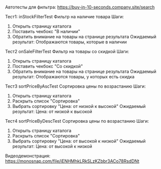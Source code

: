 Автотесты для фильтра:
https://buy-in-10-seconds.company.site/search

Тест1:
inStockFilterTest
Фильтр на наличие товара
Шаги:
1. Открыть страницу каталога
2. Поставить чекбокс "В наличии"
3. Обратить внимание на товары на странице результата
Ожидаемый результат:
Отображаются товары, которые в наличии

Тест2
onSaleFilterTest
Фильтр на товары со скидкой
Шаги:
1. Открыть страницу каталога
2. Поставить чекбокс "Со скидкой"
3. Обратить внимание на товары на странице результата
   Ожидаемый результат:
   Отображаются товары, у которых есть скидка

Тест3
sortPriceByAscTest
Сортировка цены по возрастанию
Шаги:
1. Открыть страницу каталога
2. Раскрыть список "Сортировка"
3. Выбрать сортировку "Цена: от низкой к высокой"
   Ожидаемый результат:
   Цена: от низкой к высокой

Тест4
sortPriceByDescTest
Сортировка цены по возрастанию
Шаги:
1. Открыть страницу каталога
2. Раскрыть список "Сортировка"
3. Выбрать сортировку "Цена: от высокой к низкой"
   Ожидаемый результат:
   Цена: от высокой к низкой

Видеодемонстрация:
https://monosnap.com/file/iENHMhkLRkSLzKZbbr3ACo78RsdDNt

